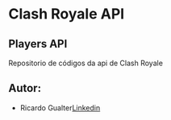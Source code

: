 # Clash Royale API

## Players API

Repositorio de códigos da api de Clash Royale

## Autor:

* Ricardo Gualter[Linkedin](https://www.linkedin.com/in/ricardo-gualter/)




